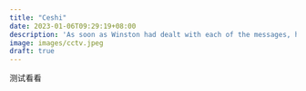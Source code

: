 ```yaml
---
title: "Ceshi"
date: 2023-01-06T09:29:19+08:00
description: 'As soon as Winston had dealt with each of the messages, he clipped his speakwritten corrections to the appropriate copy of the Times and pushed them into the pneumatic tube. '
image: images/cctv.jpeg
draft: true
---
```


测试看看
